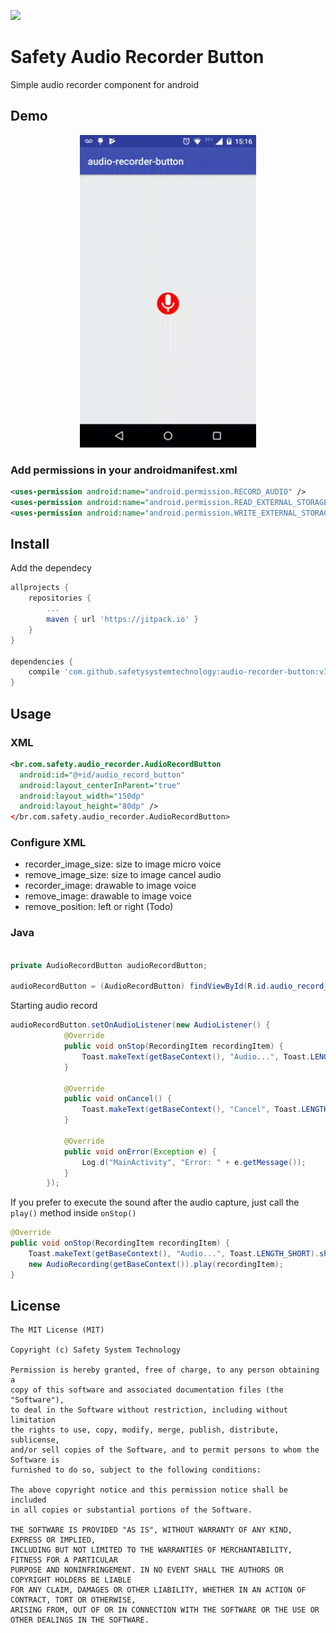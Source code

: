 ![](https://jitpack.io/v/safetysystemtechnology/audio-recorder-button.svg)

# Safety Audio Recorder Button
Simple audio recorder component for android

## Demo
<p align="center">
  <img src="etc/audio-button.gif" height="500" alt="progress image view" />
</p>


### Add permissions in your androidmanifest.xml
```xml
<uses-permission android:name="android.permission.RECORD_AUDIO" />
<uses-permission android:name="android.permission.READ_EXTERNAL_STORAGE" />
<uses-permission android:name="android.permission.WRITE_EXTERNAL_STORAGE"/>
```

## Install
Add the dependecy

```gradle
allprojects {
    repositories {
        ...
        maven { url 'https://jitpack.io' }
    }
}

dependencies {
    compile 'com.github.safetysystemtechnology:audio-recorder-button:v1.3'
}

```
## Usage

### XML

```xml
<br.com.safety.audio_recorder.AudioRecordButton
  android:id="@+id/audio_record_button"
  android:layout_centerInParent="true"
  android:layout_width="150dp"
  android:layout_height="80dp" />
</br.com.safety.audio_recorder.AudioRecordButton>
```
### Configure XML

* recorder_image_size: size to image micro voice
* remove_image_size: size to image cancel audio
* recorder_image: drawable to image voice
* remove_image: drawable to image voice
* remove_position: left or right (Todo)

### Java

```java

private AudioRecordButton audioRecordButton;

audioRecordButton = (AudioRecordButton) findViewById(R.id.audio_record_button);
```

Starting audio record

```java
audioRecordButton.setOnAudioListener(new AudioListener() {
            @Override
            public void onStop(RecordingItem recordingItem) {
                Toast.makeText(getBaseContext(), "Audio...", Toast.LENGTH_SHORT).show();
            }

            @Override
            public void onCancel() {
                Toast.makeText(getBaseContext(), "Cancel", Toast.LENGTH_SHORT).show();
            }

            @Override
            public void onError(Exception e) {
                Log.d("MainActivity", "Error: " + e.getMessage());
            }
        });
```

If you prefer to execute the sound after the audio capture, just call the `play()` method inside `onStop()`

```java
@Override
public void onStop(RecordingItem recordingItem) {
    Toast.makeText(getBaseContext(), "Audio...", Toast.LENGTH_SHORT).show();
    new AudioRecording(getBaseContext()).play(recordingItem);
}
```

## License
    The MIT License (MIT)

    Copyright (c) Safety System Technology

    Permission is hereby granted, free of charge, to any person obtaining a
    copy of this software and associated documentation files (the "Software"),
    to deal in the Software without restriction, including without limitation
    the rights to use, copy, modify, merge, publish, distribute, sublicense,
    and/or sell copies of the Software, and to permit persons to whom the Software is
    furnished to do so, subject to the following conditions:

    The above copyright notice and this permission notice shall be included
    in all copies or substantial portions of the Software.

    THE SOFTWARE IS PROVIDED "AS IS", WITHOUT WARRANTY OF ANY KIND, EXPRESS OR IMPLIED,
    INCLUDING BUT NOT LIMITED TO THE WARRANTIES OF MERCHANTABILITY, FITNESS FOR A PARTICULAR
    PURPOSE AND NONINFRINGEMENT. IN NO EVENT SHALL THE AUTHORS OR COPYRIGHT HOLDERS BE LIABLE
    FOR ANY CLAIM, DAMAGES OR OTHER LIABILITY, WHETHER IN AN ACTION OF CONTRACT, TORT OR OTHERWISE,
    ARISING FROM, OUT OF OR IN CONNECTION WITH THE SOFTWARE OR THE USE OR OTHER DEALINGS IN THE SOFTWARE.
